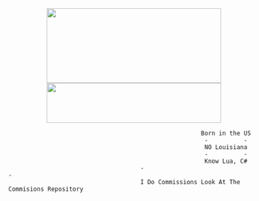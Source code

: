 <div id="header" align="center">
  <img src="https://github.com/FwedsW/FwedsW/assets/165351342/e5961387-f69e-4ec4-ad89-ceeaeda8e10d" width="350" height="150"/>
</div>

<div id="header" align="center">
  <img src="https://discord.c99.nl/widget/theme-4/671860993407713291.png" alt="" width="350" height="80"/>
</div>

                                                          Born in the US
                                                           -          -
                                                           NO Louisiana
                                                           -          -
                                                           Know Lua, C#
                                         -                                                -
                                         I Do Commissions Look At The Commisions Repository
